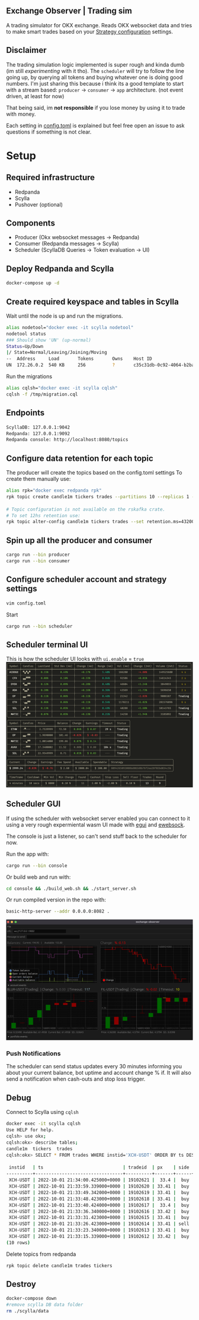 ## Exchange Observer | Trading sim

A trading simulator for OKX exchange. Reads OKX websocket data and tries to make smart trades based on your [Strategy configuration](config-sample.toml) settings.

## Disclaimer

The trading simulation logic implemented is super rough and kinda dumb (im still _experimenting_ with it tho).
The `scheduler` will try to follow the line going up, by querying all tokens and buying whatever one is doing good numbers.
I'm just sharing this because i think its a good template to start with a stream based: `producer` -> `consumer` -> `app` architecture. (not event driven, at least for now)

That being said, im **not responsible** if you lose money by using it to trade with money.

Each setting in [config.toml](config-sample.toml) is explained but feel free open an issue to ask questions if something is not clear.

# Setup

## Required infrastructure

- Redpanda
- Scylla
- Pushover (optional)

## Components

- Producer (Okx websocket messages -> Redpanda)
- Consumer (Redpanda messages -> Scylla)
- Scheduler (ScyllaDB Queries -> Token evaluation -> UI)

## Deploy Redpanda and Scylla

```bash
docker-compose up -d
```

## Create required keyspace and tables in Scylla

Wait until the node is up and run the migrations.

```bash
alias nodetool="docker exec -it scylla nodetool"
nodetool status
### Should show 'UN' (up-normal)
Status=Up/Down
|/ State=Normal/Leaving/Joining/Moving
--  Address     Load       Tokens       Owns    Host ID                               Rack
UN  172.26.0.2  540 KB     256          ?       c35c31db-0c92-4064-b2ba-2da43fa6e1a0  Rack1
```

Run the migrations

```bash
alias cqlsh="docker exec -it scylla cqlsh"
cqlsh -f /tmp/migration.cql
```

## Endpoints

```bash
ScyllaDB: 127.0.0.1:9042
Redpanda: 127.0.0.1:9092
Redpanda console: http://localhost:8080/topics
```

## Configure data retention for each topic

The producer will create the topics based on the config.toml settings
To create them manually use:

```bash
alias rpk="docker exec redpanda rpk"
rpk topic create candle1m tickers trades --partitions 10 --replicas 1 -c cleanup.policy=compact

# Topic configuration is not available on the rskafka crate.
# To set 12hs retention use:
rpk topic alter-config candle1m tickers trades --set retention.ms=43200000 --brokers localhost
```

## Spin up all the producer and consumer

```bash
cargo run --bin producer
cargo run --bin consumer
```

## Configure scheduler account and strategy settings

```bash
vim config.toml
```

Start

```bash
cargo run --bin scheduler
```

## Scheduler terminal UI

This is how the scheduler UI looks with `ui.enable` = `true`
![exchange-observer ui](./static/ui.png)

## Scheduler GUI

If using the scheduler with websocket server enabled you can connect to it using a very rough expermiental wasm UI made with [egui](https://github.com/emilk/egui) and [ewebsock](https://github.com/rerun-io/ewebsock).

The console is just a listener, so can't send stuff back to the scheduler for now.

Run the app with:

```bash
cargo run --bin console
```

Or build web and run with:

```bash
cd console && ./build_web.sh && ./start_server.sh
```

Or run compiled version in the repo with:

```bash
basic-http-server --addr 0.0.0.0:8082 .
```

![exchange-observer gui](./static/console.png)

### Push Notifications

The scheduler can send status updates every 30 minutes informing you about your current balance, bot uptime and account change % if.
It will also send a notification when cash-outs and stop loss trigger.

## Debug

Connect to Scylla using `cqlsh`

```bash
docker exec -it scylla cqlsh
Use HELP for help.
cqlsh> use okx;
cqlsh:okx> describe tables;
candle1m  tickers  trades
cqlsh:okx> SELECT * FROM trades WHERE instid='XCH-USDT' ORDER BY ts DESC LIMIT 10;

 instid   | ts                              | tradeid  | px    | side | sz
----------+---------------------------------+----------+-------+------+----------
 XCH-USDT | 2022-10-01 21:34:00.425000+0000 | 19102621 |  33.4 |  buy | 0.040482
 XCH-USDT | 2022-10-01 21:33:59.339000+0000 | 19102620 | 33.41 |  buy | 0.132378
 XCH-USDT | 2022-10-01 21:33:49.342000+0000 | 19102619 | 33.41 |  buy | 0.103742
 XCH-USDT | 2022-10-01 21:33:48.423000+0000 | 19102618 | 33.41 |  buy | 0.088245
 XCH-USDT | 2022-10-01 21:33:40.424000+0000 | 19102617 |  33.4 |  buy | 0.103606
 XCH-USDT | 2022-10-01 21:33:36.340000+0000 | 19102616 | 33.42 |  buy | 0.086683
 XCH-USDT | 2022-10-01 21:33:31.423000+0000 | 19102615 | 33.41 |  buy | 0.066893
 XCH-USDT | 2022-10-01 21:33:26.423000+0000 | 19102614 | 33.41 | sell | 0.102778
 XCH-USDT | 2022-10-01 21:33:23.340000+0000 | 19102613 | 33.41 |  buy | 0.043765
 XCH-USDT | 2022-10-01 21:33:15.339000+0000 | 19102612 | 33.42 |  buy | 0.071039
(10 rows)
```

Delete topics from redpanda

```bash
rpk topic delete candle1m trades tickers
```

## Destroy

```bash
docker-compose down
#remove scylla DB data folder
rm ./scylla/data
```
